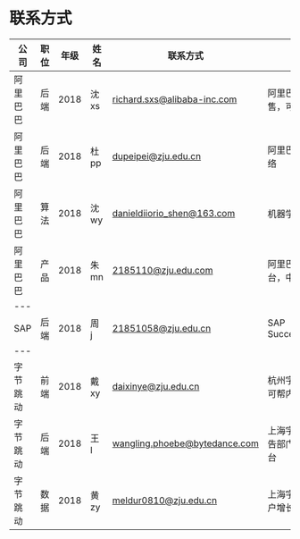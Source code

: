 # 联系方式

| 公司     | 职位 | 年级 | 姓名  | 联系方式                      | 备注                           |
| -------- | ---- | ---- | ----- | ----------------------------- | ------------------------------ |
| 阿里巴巴 | 后端 | 2018 | 沈 xs | richard.sxs@alibaba-inc.com   | 阿里巴巴新零售，可内推         |
| 阿里巴巴 | 后端 | 2018 | 杜 pp | dupeipei@zju.edu.cn           | 阿里巴巴菜鸟网络              |
| 阿里巴巴 | 算法 | 2018 | 沈 wy | danieldiiorio_shen@163.com    | 机器学习岗                   |
| 阿里巴巴 | 产品 | 2018 | 朱 mn  | 2185110@zju.edu.com    | 阿里巴巴业务平台，中台产品                   |
| --- |
| SAP      | 后端 | 2018 | 周 j  | 21851058@zju.edu.cn           | SAP SuccessFactors             |
| --- |
| 字节跳动 | 前端 | 2018 | 戴 xy | daixinye@zju.edu.cn           | 杭州字节跳动，可帮内推         |
| 字节跳动 | 后端 | 2018 | 王 l  | wangling.phoebe@bytedance.com | 上海字节跳动广告部门商业化平台 |
| 字节跳动 | 数据 | 2018 | 黄 zy | meldur0810@zju.edu.cn         | 上海字节跳动用户增长部门       |

